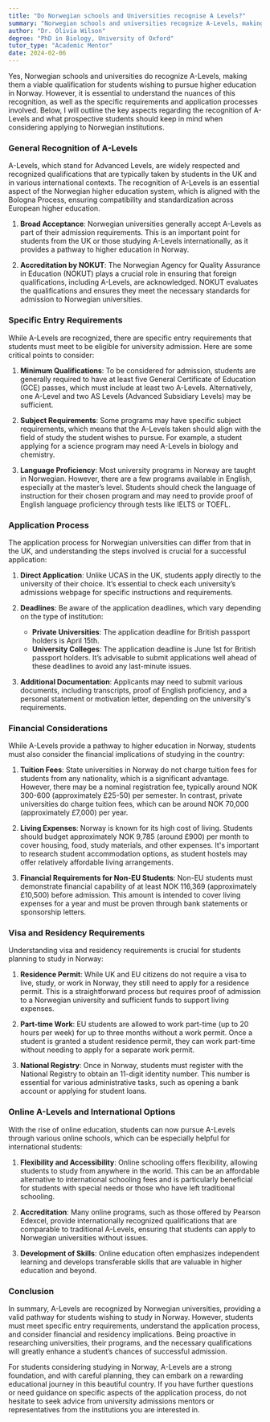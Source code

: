 ```yaml
---
title: "Do Norwegian schools and Universities recognise A Levels?"
summary: "Norwegian schools and universities recognize A-Levels, making them valid for higher education admission in Norway. Understand specific requirements and processes."
author: "Dr. Olivia Wilson"
degree: "PhD in Biology, University of Oxford"
tutor_type: "Academic Mentor"
date: 2024-02-06
---
```


Yes, Norwegian schools and universities do recognize A-Levels, making them a viable qualification for students wishing to pursue higher education in Norway. However, it is essential to understand the nuances of this recognition, as well as the specific requirements and application processes involved. Below, I will outline the key aspects regarding the recognition of A-Levels and what prospective students should keep in mind when considering applying to Norwegian institutions.

### General Recognition of A-Levels

A-Levels, which stand for Advanced Levels, are widely respected and recognized qualifications that are typically taken by students in the UK and in various international contexts. The recognition of A-Levels is an essential aspect of the Norwegian higher education system, which is aligned with the Bologna Process, ensuring compatibility and standardization across European higher education.

1. **Broad Acceptance**: Norwegian universities generally accept A-Levels as part of their admission requirements. This is an important point for students from the UK or those studying A-Levels internationally, as it provides a pathway to higher education in Norway.

2. **Accreditation by NOKUT**: The Norwegian Agency for Quality Assurance in Education (NOKUT) plays a crucial role in ensuring that foreign qualifications, including A-Levels, are acknowledged. NOKUT evaluates the qualifications and ensures they meet the necessary standards for admission to Norwegian universities.

### Specific Entry Requirements

While A-Levels are recognized, there are specific entry requirements that students must meet to be eligible for university admission. Here are some critical points to consider:

1. **Minimum Qualifications**: To be considered for admission, students are generally required to have at least five General Certificate of Education (GCE) passes, which must include at least two A-Levels. Alternatively, one A-Level and two AS Levels (Advanced Subsidiary Levels) may be sufficient.

2. **Subject Requirements**: Some programs may have specific subject requirements, which means that the A-Levels taken should align with the field of study the student wishes to pursue. For example, a student applying for a science program may need A-Levels in biology and chemistry.

3. **Language Proficiency**: Most university programs in Norway are taught in Norwegian. However, there are a few programs available in English, especially at the master’s level. Students should check the language of instruction for their chosen program and may need to provide proof of English language proficiency through tests like IELTS or TOEFL.

### Application Process

The application process for Norwegian universities can differ from that in the UK, and understanding the steps involved is crucial for a successful application:

1. **Direct Application**: Unlike UCAS in the UK, students apply directly to the university of their choice. It’s essential to check each university’s admissions webpage for specific instructions and requirements.

2. **Deadlines**: Be aware of the application deadlines, which vary depending on the type of institution:
   - **Private Universities**: The application deadline for British passport holders is April 15th.
   - **University Colleges**: The application deadline is June 1st for British passport holders. It’s advisable to submit applications well ahead of these deadlines to avoid any last-minute issues.

3. **Additional Documentation**: Applicants may need to submit various documents, including transcripts, proof of English proficiency, and a personal statement or motivation letter, depending on the university's requirements.

### Financial Considerations

While A-Levels provide a pathway to higher education in Norway, students must also consider the financial implications of studying in the country:

1. **Tuition Fees**: State universities in Norway do not charge tuition fees for students from any nationality, which is a significant advantage. However, there may be a nominal registration fee, typically around NOK 300-600 (approximately £25-50) per semester. In contrast, private universities do charge tuition fees, which can be around NOK 70,000 (approximately £7,000) per year.

2. **Living Expenses**: Norway is known for its high cost of living. Students should budget approximately NOK 9,785 (around £900) per month to cover housing, food, study materials, and other expenses. It's important to research student accommodation options, as student hostels may offer relatively affordable living arrangements.

3. **Financial Requirements for Non-EU Students**: Non-EU students must demonstrate financial capability of at least NOK 116,369 (approximately £10,500) before admission. This amount is intended to cover living expenses for a year and must be proven through bank statements or sponsorship letters.

### Visa and Residency Requirements

Understanding visa and residency requirements is crucial for students planning to study in Norway:

1. **Residence Permit**: While UK and EU citizens do not require a visa to live, study, or work in Norway, they still need to apply for a residence permit. This is a straightforward process but requires proof of admission to a Norwegian university and sufficient funds to support living expenses.

2. **Part-time Work**: EU students are allowed to work part-time (up to 20 hours per week) for up to three months without a work permit. Once a student is granted a student residence permit, they can work part-time without needing to apply for a separate work permit.

3. **National Registry**: Once in Norway, students must register with the National Registry to obtain an 11-digit identity number. This number is essential for various administrative tasks, such as opening a bank account or applying for student loans.

### Online A-Levels and International Options

With the rise of online education, students can now pursue A-Levels through various online schools, which can be especially helpful for international students:

1. **Flexibility and Accessibility**: Online schooling offers flexibility, allowing students to study from anywhere in the world. This can be an affordable alternative to international schooling fees and is particularly beneficial for students with special needs or those who have left traditional schooling.

2. **Accreditation**: Many online programs, such as those offered by Pearson Edexcel, provide internationally recognized qualifications that are comparable to traditional A-Levels, ensuring that students can apply to Norwegian universities without issues.

3. **Development of Skills**: Online education often emphasizes independent learning and develops transferable skills that are valuable in higher education and beyond.

### Conclusion

In summary, A-Levels are recognized by Norwegian universities, providing a valid pathway for students wishing to study in Norway. However, students must meet specific entry requirements, understand the application process, and consider financial and residency implications. Being proactive in researching universities, their programs, and the necessary qualifications will greatly enhance a student’s chances of successful admission. 

For students considering studying in Norway, A-Levels are a strong foundation, and with careful planning, they can embark on a rewarding educational journey in this beautiful country. If you have further questions or need guidance on specific aspects of the application process, do not hesitate to seek advice from university admissions mentors or representatives from the institutions you are interested in.
    